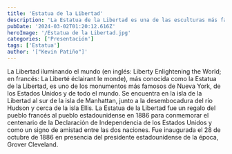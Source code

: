 ```yaml
---
title: 'Estatua de la Libertad'
description: 'La Estatua de la Libertad es una de las esculturas más famosas del mundo, que fue originado en Francia y se lo regalaron a Nueva York en 1886 '
pubDate: '2024-03-02T01:20:12.616Z'
heroImage: '/Estatua de la Libertad.jpg'
categories: ['Presentación']
tags: ['Estatua']
author: '["Kevin Patiño"]'
---
```


La Libertad iluminando el mundo (en inglés: Liberty Enlightening the World; en francés: La Liberté éclairant le monde), más conocida como la Estatua de la Libertad, es uno de los monumentos más famosos de Nueva York, de los Estados Unidos y de todo el mundo. Se encuentra en la isla de la Libertad al sur de la isla de Manhattan, junto a la desembocadura del río Hudson y cerca de la isla Ellis. La Estatua de la Libertad fue un regalo del pueblo francés al pueblo estadounidense en 1886 para conmemorar el centenario de la Declaración de Independencia de los Estados Unidos y como un signo de amistad entre las dos naciones. Fue inaugurada el 28 de octubre de 1886 en presencia del presidente estadounidense de la época, Grover Cleveland. 